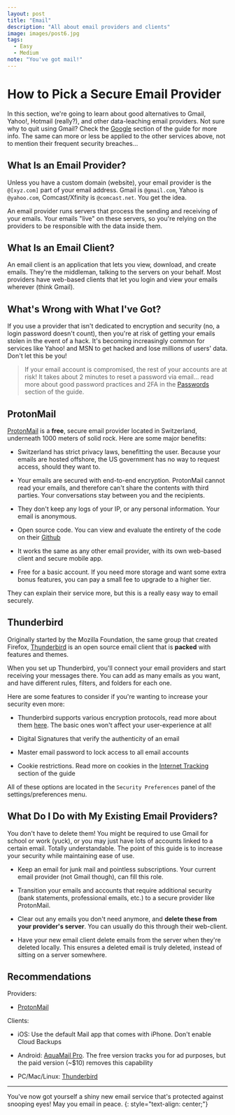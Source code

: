 ```yaml
---
layout: post
title: "Email"
description: "All about email providers and clients"
image: images/post6.jpg
tags:
  - Easy
  - Medium
note: "You've got mail!"
---
```


# How to Pick a Secure Email Provider

In this section, we're going to learn about good alternatives to Gmail, Yahoo!, Hotmail (really?), and other data-leaching email providers. Not sure why to quit using Gmail? Check the [Google]({{site.url}}/guide/google/#gmail) section of the guide for more info. The same can more or less be applied to the other services above, not to mention their frequent security breaches...

## What Is an Email Provider?

Unless you have a custom domain (website), your email provider is the `@[xyz.com]` part of your email address. Gmail is `@gmail.com`, Yahoo is `@yahoo.com`, Comcast/Xfinity is `@comcast.net`. You get the idea.

An email provider runs servers that process the sending and receiving of your emails. Your emails "live" on these servers, so you're relying on the providers to be responsible with the data inside them.

## What Is an Email Client?

An email client is an application that lets you view, download, and create emails. They're the middleman, talking to the servers on your behalf. Most providers have web-based clients that let you login and view your emails wherever (think Gmail).

## What's Wrong with What I've Got?

If you use a provider that isn't dedicated to encryption and security (no, a login password doesn't count), then you're at risk of getting your emails stolen in the event of a hack. It's becoming increasingly common for services like Yahoo! and MSN to get hacked and lose millions of users' data. Don't let this be you!

> If your email account is compromised, the rest of your accounts are at risk! It takes about 2 minutes to reset a password via email... read more about good password practices and 2FA in the [Passwords]({{site.url}}/guide/passwords) section of the guide.

## ProtonMail

[ProtonMail](https://protonmail.com) is a **free**, secure email provider located in Switzerland, underneath 1000 meters of solid rock. Here are some major benefits:

* Switzerland has strict privacy laws, benefitting the user. Because your emails are hosted offshore, the US government has no way to request access, should they want to.

* Your emails are secured with end-to-end encryption. ProtonMail cannot read your emails, and therefore can't share the contents with third parties. Your conversations stay between you and the recipients.

* They don't keep any logs of your IP, or any personal information. Your email is anonymous.

* Open source code. You can view and evaluate the entirety of the code on their [Github](https://github.com/ProtonMail)

* It works the same as any other email provider, with its own web-based client and secure mobile app.

* Free for a basic account. If you need more storage and want some extra bonus features, you can pay a small fee to upgrade to a higher tier.

They can explain their service more, but this is a really easy way to email securely.

## Thunderbird

Originally started by the Mozilla Foundation, the same group that created Firefox, [Thunderbird](https://www.thunderbird.net/en-US/) is an open source email client that is **packed** with features and themes.

When you set up Thunderbird, you'll connect your email providers and start receiving your messages there. You can add as many emails as you want, and have different rules, filters, and folders for each one.

Here are some features to consider if you're wanting to increase your security even more:

* Thunderbird supports various encryption protocols, read more about them [here](http://kb.mozillazine.org/Secure_connections_-_Thunderbird). The basic ones won't affect your user-experience at all!

* Digital Signatures that verify the authenticity of an email

* Master email password to lock access to all email accounts

* Cookie restrictions. Read more on cookies in the [Internet Tracking]({{site.url}}/guide/internet-tracking/#whats-a-cookie) section of the guide

All of these options are located in the `Security Preferences` panel of the settings/preferences menu.

## What Do I Do with My Existing Email Providers?

You don't have to delete them! You might be required to use Gmail for school or work (yuck), or you may just have lots of accounts linked to a certain email. Totally understandable. The point of this guide is to increase your security while maintaining ease of use.

* Keep an email for junk mail and pointless subscriptions. Your current email provider (not Gmail though), can fill this role.

* Transition your emails and accounts that require additional security (bank statements, professional emails, etc.) to a secure provider like ProtonMail.

* Clear out any emails you don't need anymore, and **delete these from your provider's server**. You can usually do this through their web-client.

* Have your new email client delete emails from the server when they're deleted locally. This ensures a deleted email is truly deleted, instead of sitting on a server somewhere.

## Recommendations

Providers:

* [ProtonMail](https://protonmail.com)

Clients:

* iOS: Use the default Mail app that comes with iPhone. Don't enable Cloud Backups

* Android: [AquaMail Pro](https://play.google.com/store/apps/details?id=org.kman.AquaMail&hl=en_US). The free version tracks you for ad purposes, but the paid version (\~$10) removes this capability

* PC/Mac/Linux: [Thunderbird](https://www.thunderbird.net/en-US/)

---

You've now got yourself a shiny new email service that's protected against snooping eyes! May you email in peace.
{: style="text-align: center;"}
